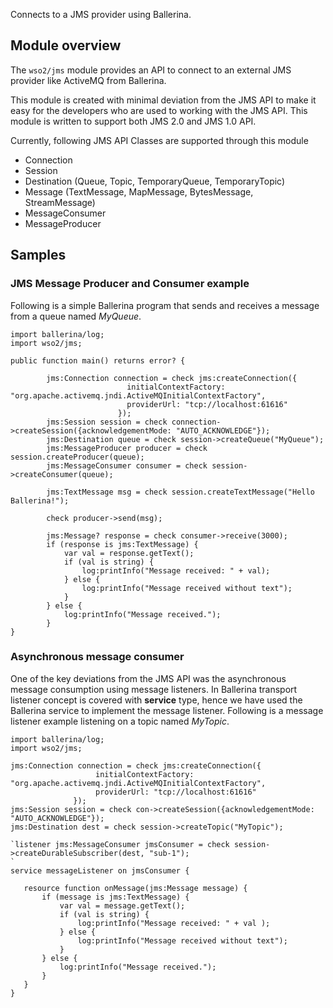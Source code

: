 Connects to a JMS provider using Ballerina.

## Module overview

The `wso2/jms` module provides an API to connect to an external JMS provider like ActiveMQ from Ballerina.

This module is created with minimal deviation from the JMS API to make it easy for the developers who are used to working 
 with the JMS API. This module is written to support both JMS 2.0 and JMS 1.0 API. 
 
 Currently, following JMS API Classes are supported through this module
 
 - Connection
 - Session
 - Destination (Queue, Topic, TemporaryQueue, TemporaryTopic)
 - Message (TextMessage, MapMessage, BytesMessage, StreamMessage)
 - MessageConsumer
 - MessageProducer

## Samples

### JMS Message Producer and Consumer example

Following is a simple Ballerina program that sends and receives a message from a queue named *MyQueue*.

```ballerina
import ballerina/log;
import wso2/jms;

public function main() returns error? {

        jms:Connection connection = check jms:createConnection({
                          initialContextFactory: "org.apache.activemq.jndi.ActiveMQInitialContextFactory",
                          providerUrl: "tcp://localhost:61616"
                        });
        jms:Session session = check connection->createSession({acknowledgementMode: "AUTO_ACKNOWLEDGE"});
        jms:Destination queue = check session->createQueue("MyQueue");
        jms:MessageProducer producer = check session.createProducer(queue);
        jms:MessageConsumer consumer = check session->createConsumer(queue);

        jms:TextMessage msg = check session.createTextMessage("Hello Ballerina!");

        check producer->send(msg);

        jms:Message? response = check consumer->receive(3000);
        if (response is jms:TextMessage) {
            var val = response.getText();
            if (val is string) {
                log:printInfo("Message received: " + val);
            } else {
                log:printInfo("Message received without text");
            }
        } else {
            log:printInfo("Message received.");
        }
}
```

### Asynchronous message consumer

One of the key deviations from the JMS API was the asynchronous message consumption using message listeners. In 
Ballerina transport listener concept is covered with **service** type, hence we have used the Ballerina service to 
implement the message listener. Following is a message listener example listening on a topic named *MyTopic*.

```ballerina
import ballerina/log;
import wso2/jms;

jms:Connection connection = check jms:createConnection({
                   initialContextFactory: "org.apache.activemq.jndi.ActiveMQInitialContextFactory",
                   providerUrl: "tcp://localhost:61616"
              });
jms:Session session = check con->createSession({acknowledgementMode: "AUTO_ACKNOWLEDGE"});
jms:Destination dest = check session->createTopic("MyTopic");

`listener jms:MessageConsumer jmsConsumer = check session->createDurableSubscriber(dest, "sub-1");
`
service messageListener on jmsConsumer {

   resource function onMessage(jms:Message message) {
       if (message is jms:TextMessage) {
           var val = message.getText();
           if (val is string) {
               log:printInfo("Message received: " + val );
           } else {
               log:printInfo("Message received without text");
           }
       } else {
           log:printInfo("Message received.");
       }
   }
}
```